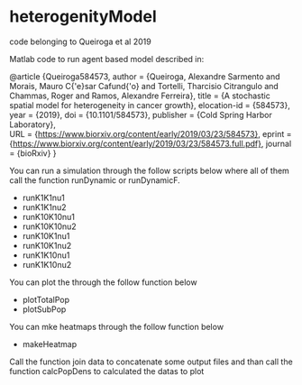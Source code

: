 # heterogenityModel
code belonging to Queiroga et al 2019

Matlab code to run agent based model described in:

@article {Queiroga584573,
	author = {Queiroga, Alexandre Sarmento and Morais, Mauro C{\'e}sar Cafund{\'o} and Tortelli, Tharcisio Citrangulo and Chammas, Roger and Ramos, Alexandre Ferreira},
	title = {A stochastic spatial model for heterogeneity in cancer growth},
	elocation-id = {584573},
	year = {2019},
	doi = {10.1101/584573},
	publisher = {Cold Spring Harbor Laboratory},	
	URL = {https://www.biorxiv.org/content/early/2019/03/23/584573},
	eprint = {https://www.biorxiv.org/content/early/2019/03/23/584573.full.pdf},
	journal = {bioRxiv}
}

You can run a simulation through the follow scripts below where all of them call the function runDynamic or runDynamicF.
 
- runK1K1nu1
- runK1K1nu2
- runK10K10nu1
- runK10K10nu2
- runK10K1nu1
- runK10K1nu2
- runK1K10nu1
- runK1K10nu2

You can plot the through the follow function below

- plotTotalPop
- plotSubPop

You can mke heatmaps through the follow function below

- makeHeatmap

Call the function join data to concatenate some output files and than call the function calcPopDens to calculated the datas to plot
